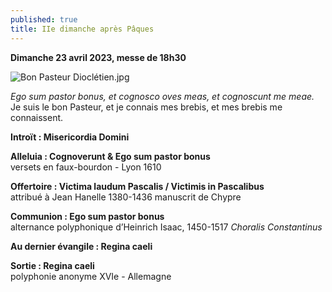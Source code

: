 ```yaml
---
published: true
title: IIe dimanche après Pâques
---
```

**Dimanche 23 avril 2023, messe de 18h30**

![Bon Pasteur Dioclétien.jpg]({{site.baseurl}}/images/Bon%20Pasteur%20Diocl%C3%A9tien.jpg)


*Ego sum pastor bonus, et cognosco oves meas, et cognoscunt me meae.*  
Je suis le bon Pasteur, et je connais mes brebis, et mes brebis me connaissent.

**Introït : Misericordia Domini**

**Alleluia : Cognoverunt & Ego sum pastor bonus**  
versets en faux-bourdon - Lyon 1610

**Offertoire : Victima laudum Pascalis / Victimis in Pascalibus**  
attribué à Jean Hanelle 1380-1436 manuscrit de Chypre

**Communion : Ego sum pastor bonus**  
alternance polyphonique d’Heinrich Isaac, 1450-1517 *Choralis Constantinus*

**Au dernier évangile : Regina caeli**

**Sortie : Regina caeli**  
polyphonie anonyme XVIe - Allemagne
